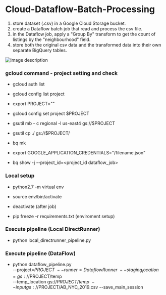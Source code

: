 # Cloud-Dataflow-Batch-Processing

1. store dataset (.csv) in a Google Cloud Storage bucket.
2. create a Dataflow batch job that read and process the csv file.
3. in the Dataflow job, apply a "Group By" transform to get the count of listings by the "neighbourhood" field.
4. store both the original csv data and the transformed data into their own separate BigQuery tables.

![Image description](https://github.com/TsungChinHanKen/Cloud-Dataflow-Batch-Processing/blob/master/resources/diagram.png==250x250)

### gcloud command - project setting and check

- gcloud auth list
- gcloud config list project
- export PROJECT="<project-id>"
- gcloud config set project $PROJECT
- gsutil mb - c regional -l us-east4 gs://$PROJECT
- gsutil cp ./<data file path> gs://$PROJECT/
- bq mk <tablename>

- export GOOGLE_APPLICATION_CREDENTIALS="<filepath>/filename.json"

- bq show -j --project_id=<project_id dataflow_job>

### Local setup
- python2.7 -m virtual env
- source env/bin/activate
- deactivate (after job)

- pip freeze -r requirements.txt (enviroment setup)


### Execute pipeline (Local DirectRunner)
- python local_directrunner_pipeline.py

### Execute pipeline (DataFlow)
- python dataflow_pipeline.py\
--project=$PROJECT\
--runner=DataflowRunner\
--staging_location=gs://$PROJECT/temp\
--temp_location gs://$PROJECT/temp\
--input gs://$PROJECT/AB_NYC_2019.csv --save_main_session









